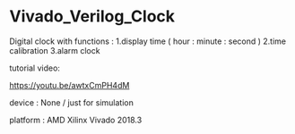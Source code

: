 # Vivado_Verilog_Clock
Digital clock with functions : 
1.display time ( hour : minute : second ) 
2.time calibration 
3.alarm clock


tutorial video:

https://youtu.be/awtxCmPH4dM


device : None / just for simulation

platform : AMD Xilinx Vivado 2018.3
